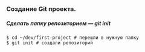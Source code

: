 ### Создание **Git** проекта.

##### Сделать папку репозиторием — git init
```
$ cd ~/dev/first-project # перешли в нужную папку
$ git init # создали репозиторий
```

